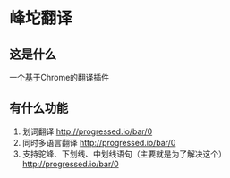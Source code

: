 # 峰坨翻译

## 这是什么
一个基于Chrome的翻译插件

## 有什么功能
1. 划词翻译 http://progressed.io/bar/0
2. 同时多语言翻译 http://progressed.io/bar/0
3. 支持驼峰、下划线、中划线语句（主要就是为了解决这个） http://progressed.io/bar/0
